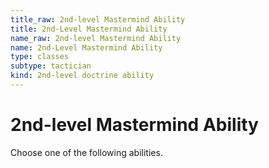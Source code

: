 ```yaml
---
title_raw: 2nd-level Mastermind Ability
title: 2nd-Level Mastermind Ability
name_raw: 2nd-level Mastermind Ability
name: 2nd-Level Mastermind Ability
type: classes
subtype: tactician
kind: 2nd-level doctrine ability
---
```


# 2nd-level Mastermind Ability

Choose one of the following abilities.
